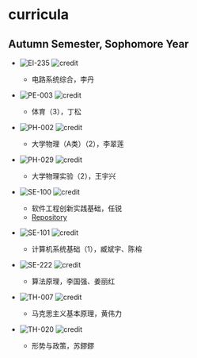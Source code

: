 # curricula

## Autumn Semester, Sophomore Year

* ![EI-235](https://img.shields.io/badge/EI-235-brightgreen.svg?style=flat-square)
![credit](https://img.shields.io/badge/credit-3.0-brightgreen.svg?style=flat-square)
  * 电路系统综合，李丹
  
* ![PE-003](https://img.shields.io/badge/PE-003-green.svg?style=flat-square)
![credit](https://img.shields.io/badge/credit-1.0-green.svg?style=flat-square)
  * 体育（3），丁松
  
* ![PH-002](https://img.shields.io/badge/PH-002-yellowgreen.svg?style=flat-square)
![credit](https://img.shields.io/badge/credit-4.0-yellowgreen.svg?style=flat-square)
  * 大学物理（A类）（2），李翠莲
 
* ![PH-029](https://img.shields.io/badge/PH-029-yellow.svg?style=flat-square)
![credit](https://img.shields.io/badge/credit-1.0-yellow.svg?style=flat-square)
  * 大学物理实验（2），王宇兴
 
* ![SE-100](https://img.shields.io/badge/SE-100-orange.svg?style=flat-square)
![credit](https://img.shields.io/badge/credit-2.0-orange.svg?style=flat-square)
  * 软件工程创新实践基础，任锐
  * [Repository](https://github.com/yuetsin/SE-100)

* ![SE-101](https://img.shields.io/badge/SE-101-red.svg?style=flat-square)
![credit](https://img.shields.io/badge/credit-5.0-red.svg?style=flat-square)
  * 计算机系统基础（1），臧斌宇、陈榕

* ![SE-222](https://img.shields.io/badge/SE-222-blue.svg?style=flat-square)
![credit](https://img.shields.io/badge/credit-3.0-blue.svg?style=flat-square)
  * 算法原理，李国强、姜丽红
 
* ![TH-007](https://img.shields.io/badge/TH-007-blueviolet.svg?style=flat-square)
![credit](https://img.shields.io/badge/credit-3.0-blueviolet.svg?style=flat-square)
  * 马克思主义基本原理，黄伟力
  
* ![TH-020](https://img.shields.io/badge/TH-020-brightgreen.svg?style=flat-square)
![credit](https://img.shields.io/badge/credit-0.5-brightgreen.svg?style=flat-square)
  * 形势与政策，苏鏐鏐
